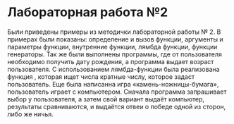 # Лабораторная работа №2
Были приведены примеры из методички лабораторной работы № 2. В примерах были показаны: определение и вызов функции, аргументы и параметры функции, внутренние функции, лямбда функции, функции генераторы. Так же были выполнены программы, где от пользователя необходимо получить дату рождения, а программа выдает возраст пользователя. С использованием лямбда-функции была реализована функция , которая ищет числа кратные числу, которое задаст пользователь. Еще была написанна игра «камень-ножницы-бумага», пользователь играет с компьютером. Сначала программа запрашивает выбор у пользователя, а затем свой вариант выдаёт компьютер, результаты сравниваются, и выдаётся отвеи о победе одной из сторон, либо же ничья.

